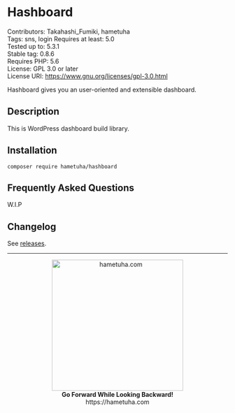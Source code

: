 # Hashboard

Contributors: Takahashi_Fumiki, hametuha  
Tags: sns, login
Requires at least: 5.0  
Tested up to: 5.3.1  
Stable tag: 0.8.6  
Requires PHP: 5.6  
License: GPL 3.0 or later  
License URI: https://www.gnu.org/licenses/gpl-3.0.html

Hashboard gives you an user-oriented and extensible dashboard.

## Description

This is WordPress dashboard build library.

## Installation

```
composer require hametuha/hashboard
```

## Frequently Asked Questions 

W.I.P

## Changelog

See [releases](https://github.com/hametuha/hashboard/releases).

---

<p align="center">
<img alt="hametuha.com" src="https://hametuha.co.jp/identities/hametuha-logo.svg" width="300" height="auto" /><br />
<strong>Go Forward While Looking Backward!</strong><br />
https://hametuha.com
<p>

